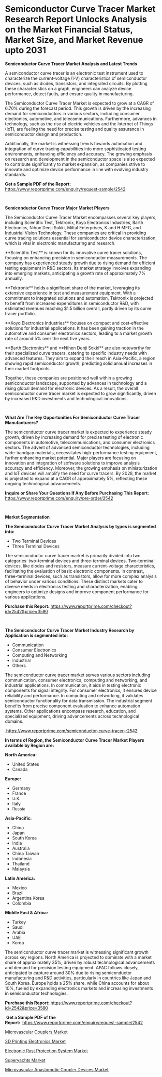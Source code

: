 <p><h1>Semiconductor Curve Tracer Market Research Report Unlocks Analysis on the Market Financial Status, Market Size, and Market Revenue upto 2031</h1></p><p><strong>Semiconductor Curve Tracer Market Analysis and Latest Trends</strong></p>
<p><p>A semiconductor curve tracer is an electronic test instrument used to characterize the current-voltage (I-V) characteristics of semiconductor devices, such as diodes, transistors, and integrated circuits. By plotting these characteristics on a graph, engineers can analyze device performance, detect faults, and ensure quality in manufacturing. </p><p>The Semiconductor Curve Tracer Market is expected to grow at a CAGR of 6.70% during the forecast period. This growth is driven by the increasing demand for semiconductors in various sectors, including consumer electronics, automotive, and telecommunications. Furthermore, advances in technology, such as the rise of electric vehicles and the Internet of Things (IoT), are fueling the need for precise testing and quality assurance in semiconductor design and production. </p><p>Additionally, the market is witnessing trends towards automation and integration of curve tracing capabilities into more sophisticated testing environments, enhancing efficiency and accuracy. The growing emphasis on research and development in the semiconductor space is also expected to contribute significantly to market expansion, as companies strive to innovate and optimize device performance in line with evolving industry standards.</p></p>
<p><strong>Get a Sample PDF of the Report:&nbsp;</strong> <a href="https://www.reportprime.com/enquiry/request-sample/2542">https://www.reportprime.com/enquiry/request-sample/2542</a></p>
<p>&nbsp;</p>
<p><strong>Semiconductor Curve Tracer Major Market Players</strong></p>
<p><p>The Semiconductor Curve Tracer Market encompasses several key players, including Scientific Test, Tektronix, Koyo Electronics Industries, Barth Electronics, Nihon Denji Sokki, Mittal Enterprises, K and H MFG, and Industrial Vision Technology. These companies are critical in providing curve tracing solutions essential for semiconductor device characterization, which is vital in electronic manufacturing and research.</p><p>**Scientific Test** is known for its innovative curve tracer solutions, focusing on enhancing precision in semiconductor measurements. The company has experienced steady growth due to rising demand for efficient testing equipment in R&D sectors. Its market strategy involves expanding into emerging markets, anticipating a growth rate of approximately 7% annually.</p><p>**Tektronix** holds a significant share of the market, leveraging its extensive experience in test and measurement equipment. With a commitment to integrated solutions and automation, Tektronix is projected to benefit from increased expenditures in semiconductor R&D, with estimated revenues reaching $1.5 billion overall, partly driven by its curve tracer portfolio.</p><p>**Koyo Electronics Industries** focuses on compact and cost-effective solutions for industrial applications. It has been gaining traction in the automotive and consumer electronics sectors, leading to a market growth rate of around 5% over the next five years.</p><p>**Barth Electronics** and **Nihon Denji Sokki** are also noteworthy for their specialized curve tracers, catering to specific industry needs with advanced features. They aim to expand their reach in Asia-Pacific, a region showing rapid semiconductor growth, predicting solid annual increases in their market footprints.</p><p>Together, these companies are positioned well within a growing semiconductor landscape, supported by advances in technology and a rising global demand for electronic devices. As a result, the overall semiconductor curve tracer market is expected to grow significantly, driven by increased R&D investments and technological innovations.</p></p>
<p>&nbsp;</p>
<p><strong>What Are The Key Opportunities For Semiconductor Curve Tracer Manufacturers?</strong></p>
<p><p>The semiconductor curve tracer market is expected to experience steady growth, driven by increasing demand for precise testing of electronic components in automotive, telecommunications, and consumer electronics sectors. The advent of advanced semiconductor technologies, including wide-bandgap materials, necessitates high-performance testing equipment, further enhancing market potential. Major players are focusing on innovation and integration of software solutions to improve analysis accuracy and efficiency. Moreover, the growing emphasis on miniaturization and IoT devices will amplify the need for curve tracers. By 2028, the market is projected to expand at a CAGR of approximately 5%, reflecting these ongoing technological advancements.</p></p>
<p><strong>Inquire or Share Your Questions If Any Before Purchasing This Report:</strong> <a href="https://www.reportprime.com/enquiry/pre-order/2542">https://www.reportprime.com/enquiry/pre-order/2542</a></p>
<p>&nbsp;</p>
<p><strong>Market Segmentation</strong></p>
<p><strong>The Semiconductor Curve Tracer Market Analysis by types is segmented into:</strong></p>
<p><ul><li>Two Terminal Devices</li><li>Three Terminal Devices</li></ul></p>
<p><p>The semiconductor curve tracer market is primarily divided into two categories: two-terminal devices and three-terminal devices. Two-terminal devices, like diodes and resistors, measure current-voltage characteristics, facilitating the evaluation of basic electronic components. In contrast, three-terminal devices, such as transistors, allow for more complex analysis of behavior under various conditions. These distinct markets cater to diverse needs in electronics testing and characterization, enabling engineers to optimize designs and improve component performance for various applications.</p></p>
<p><strong>Purchase this Report:&nbsp;</strong><a href="https://www.reportprime.com/checkout?id=2542&price=3590">https://www.reportprime.com/checkout?id=2542&price=3590</a></p>
<p>&nbsp;</p>
<p><strong>The Semiconductor Curve Tracer Market Industry Research by Application is segmented into:</strong></p>
<p><ul><li>Communication</li><li>Consumer Electronics</li><li>Computing and Networking</li><li>Industrial</li><li>Others</li></ul></p>
<p><p>The semiconductor curve tracer market serves various sectors including communication, consumer electronics, computing and networking, and industrial applications. In communication, it aids in testing electronic components for signal integrity. For consumer electronics, it ensures device reliability and performance. In computing and networking, it validates semiconductor functionality for data transmission. The industrial segment benefits from precise component evaluation to enhance automation systems. Other applications encompass research, education, and specialized equipment, driving advancements across technological domains.</p></p>
<p><a href="https://www.reportprime.com/semiconductor-curve-tracer-r2542">&nbsp;https://www.reportprime.com/semiconductor-curve-tracer-r2542</a></p>
<p><strong>In terms of Region, the Semiconductor Curve Tracer Market Players available by Region are:</strong></p>
<p>
    <p> <strong> North America: </strong>
        <ul>
            <li>United States</li>
            <li>Canada</li>
        </ul>
        </p> 
    <p> <strong> Europe: </strong>
        <ul>
            <li>Germany</li>
            <li>France</li>
            <li>U.K.</li>
            <li>Italy</li>
            <li>Russia</li>
        </ul>
        </p> 
    <p> <strong> Asia-Pacific: </strong>
        <ul>
            <li>China</li>
            <li>Japan</li>
            <li>South Korea</li>
            <li>India</li>
            <li>Australia</li>
            <li>China Taiwan</li>
            <li>Indonesia</li>
            <li>Thailand</li>
            <li>Malaysia</li>
        </ul>
        </p> 
    <p> <strong> Latin America: </strong>
        <ul>
            <li>Mexico</li>
            <li>Brazil</li>
            <li>Argentina Korea</li>
            <li>Colombia</li>
        </ul>
        </p> 
    <p> <strong> Middle East & Africa: </strong>
        <ul>
            <li>Turkey</li>
            <li>Saudi</li>
            <li>Arabia</li>
            <li>UAE</li>
            <li>Korea</li>
        </ul>
    </p>
    </p>
<p><p>The semiconductor curve tracer market is witnessing significant growth across key regions. North America is projected to dominate with a market share of approximately 35%, driven by robust technological advancements and demand for precision testing equipment. APAC follows closely, anticipated to capture around 30% due to rising semiconductor manufacturing and R&D activities, particularly in countries like Japan and South Korea. Europe holds a 25% share, while China accounts for about 10%, fueled by expanding electronics markets and increasing investments in semiconductor technologies.</p></p>
<p><strong>Purchase this Report: </strong><a href="https://www.reportprime.com/checkout?id=2542&price=3590">https://www.reportprime.com/checkout?id=2542&price=3590</a></p>
<p>&nbsp;<strong>Get a Sample PDF of the Report:&nbsp;&nbsp;</strong><a href="https://www.reportprime.com/enquiry/request-sample/2542">https://www.reportprime.com/enquiry/request-sample/2542</a></p>
<p><strong></strong></p>
<p><p><a href="https://issuu.com/reportprime-2/docs/microvascular-couplers-market-size-_4274fb885daa1d">Microvascular Couplers Market</a></p><p><a href="https://github.com/AbbasMahmud554/Market-Research-Report-List-1/blob/main/3d-printing-electronics-market.md">3D Printing Electronics Market</a></p><p><a href="https://github.com/GenaGaines34/Market-Research-Report-List-1/blob/main/electronic-rust-protection-system-market.md">Electronic Rust Protection System Market</a></p><p><a href="https://www.linkedin.com/pulse/global-superyachts-market-status-2024-2031-forecast-region-edjaf?trackingId=n0o52%2BZJQjSIBogxdW2IAQ%3D%3D">Superyachts Market</a></p><p><a href="https://issuu.com/reportprime-2/docs/microvascular-anastomotic-coupler-d_cee2064b6f675e">Microvascular Anastomotic Coupler Devices Market</a></p></p>